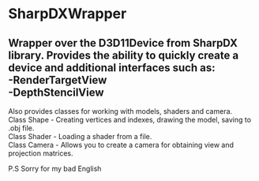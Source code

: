 # SharpDXWrapper

Wrapper over the D3D11Device from SharpDX library. Provides the ability to quickly create a device and additional interfaces such as:  
    -RenderTargetView  
    -DepthStencilView  
  ------------------------------------  
Also provides classes for working with models, shaders and camera.  
Class Shape - Creating vertices and indexes, drawing the model, saving to .obj file.  
Class Shader - Loading a shader from a file.  
Class Camera - Allows you to create a camera for obtaining view and projection matrices.  
 
 
 
 
 
 
 
 P.S Sorry for my bad English

